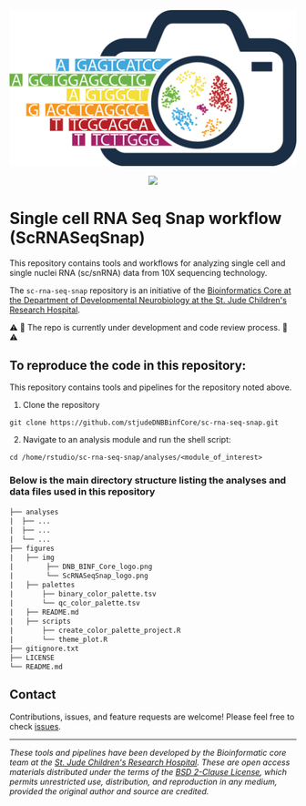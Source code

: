 <p align="center">
  <img src="figures/img/ScRNASeqSnap_logo.png" alt="ScRNASeqSnap repository logo" width="560px" />
</p>
<p align="center">
  <a href="https://github.com/stjudeDNBBinfCore/sc-rna-seq-snap/blob/main/LICENSE"><img src="https://img.shields.io/github/license/kids-first/kf-template-repo.svg?style=for-the-badge"></a>
</p>


# Single cell RNA Seq Snap workflow (ScRNASeqSnap)

This repository contains tools and workflows for analyzing single cell and single nuclei RNA (sc/snRNA) data from 10X sequencing technology. 

The `sc-rna-seq-snap` repository is an initiative of the [Bioinformatics Core at the Department of Developmental Neurobiology at the St. Jude Children's Research Hospital](https://www.stjude.org/research/departments/developmental-neurobiology/shared-resources/bioinformatic-core.html).


⚠️ 🚧 The repo is currently under development and code review process. 🚧 ⚠️ 




## To reproduce the code in this repository:

This repository contains tools and pipelines for the repository noted above.


1. Clone the repository
```
git clone https://github.com/stjudeDNBBinfCore/sc-rna-seq-snap.git
```

2. Navigate to an analysis module and run the shell script:
```
cd /home/rstudio/sc-rna-seq-snap/analyses/<module_of_interest>
```

### Below is the main directory structure listing the analyses and data files used in this repository

```
├── analyses
|  ├── ...
|  ├── ...
|  └── ...
├── figures
|   ├── img
|        ├── DNB_BINF_Core_logo.png
|        └── ScRNASeqSnap_logo.png
|   ├── palettes
|       ├── binary_color_palette.tsv
|       └── qc_color_palette.tsv
|   ├── README.md
|   ├── scripts
|       ├── create_color_palette_project.R
|       └── theme_plot.R
├── gitignore.txt
├── LICENSE
└── README.md
```

## Contact

Contributions, issues, and feature requests are welcome! Please feel free to check [issues](https://github.com/stjudeDNBBinfCore/sc-rna-seq-snap/issues).

---

*These tools and pipelines have been developed by the Bioinformatic core team at the [St. Jude Children's Research Hospital](https://www.stjude.org/). These are open access materials distributed under the terms of the [BSD 2-Clause License](https://opensource.org/license/bsd-2-clause), which permits unrestricted use, distribution, and reproduction in any medium, provided the original author and source are credited.*
